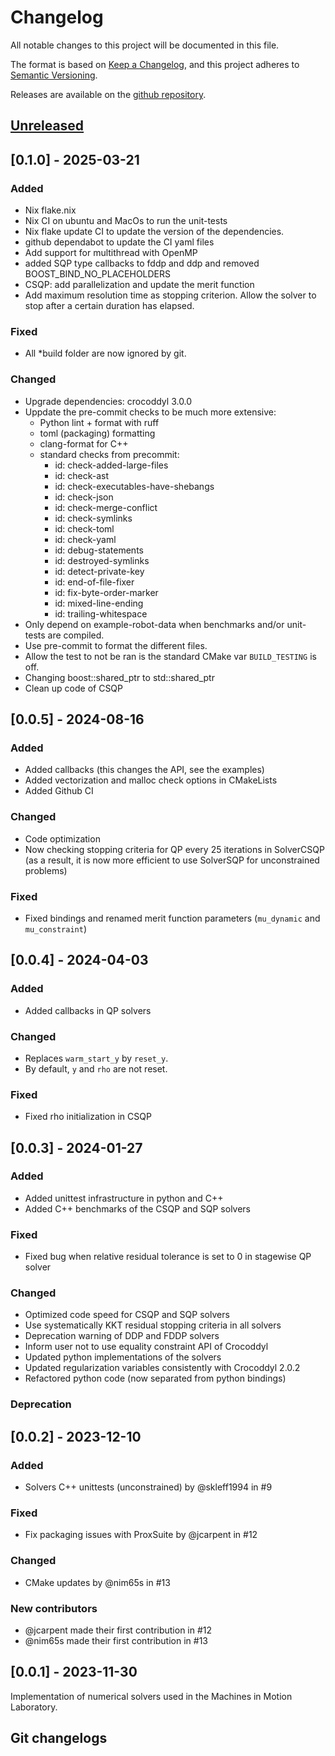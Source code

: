# Changelog

All notable changes to this project will be documented in this file.

The format is based on [Keep a Changelog](https://keepachangelog.com/en/1.1.0/),
and this project adheres to [Semantic Versioning](https://semver.org/spec/v2.0.0.html).

Releases are available on the [github repository](https://github.com/machines-in-motion/mim_solvers/releases).

## [Unreleased]

## [0.1.0] - 2025-03-21

### Added

- Nix flake.nix
- Nix CI on ubuntu and MacOs to run the unit-tests
- Nix flake update CI to update the version of the dependencies.
- github dependabot to update the CI yaml files
- Add support for multithread with OpenMP
- added SQP type callbacks to fddp and ddp and removed BOOST_BIND_NO_PLACEHOLDERS
- CSQP: add parallelization and update the merit function
- Add maximum resolution time as stopping criterion. Allow the solver to stop after a certain duration has elapsed.

### Fixed

- All *build folder are now ignored by git.

### Changed

- Upgrade dependencies: crocoddyl 3.0.0
- Uppdate the pre-commit checks to be much more extensive:
  - Python lint + format with ruff
  - toml (packaging) formatting
  - clang-format for C++
  - standard checks from precommit:
    - id: check-added-large-files
    - id: check-ast
    - id: check-executables-have-shebangs
    - id: check-json
    - id: check-merge-conflict
    - id: check-symlinks
    - id: check-toml
    - id: check-yaml
    - id: debug-statements
    - id: destroyed-symlinks
    - id: detect-private-key
    - id: end-of-file-fixer
    - id: fix-byte-order-marker
    - id: mixed-line-ending
    - id: trailing-whitespace
- Only depend on example-robot-data when benchmarks and/or unit-tests are compiled.
- Use pre-commit to format the different files.
- Allow the test to not be ran is the standard CMake var `BUILD_TESTING` is off.
- Changing boost::shared_ptr to std::shared_ptr
- Clean up code of CSQP

## [0.0.5] - 2024-08-16

### Added

- Added callbacks (this changes the API, see the examples)
- Added vectorization and malloc check options in CMakeLists
- Added Github CI

### Changed 

- Code optimization
- Now checking stopping criteria for QP every 25 iterations in SolverCSQP (as a result, it is now more efficient to use SolverSQP for unconstrained problems)

### Fixed

- Fixed bindings and renamed merit function parameters (`mu_dynamic` and `mu_constraint`)


## [0.0.4] - 2024-04-03

### Added

- Added callbacks in QP solvers

### Changed

- Replaces `warm_start_y` by `reset_y`.
- By default, `y` and `rho` are not reset.

### Fixed

- Fixed rho initialization in CSQP

## [0.0.3] - 2024-01-27

### Added

- Added unittest infrastructure in python and C++
- Added C++ benchmarks of the CSQP and SQP solvers

### Fixed

- Fixed bug when relative residual tolerance is set to 0 in stagewise QP solver

### Changed

- Optimized code speed for CSQP and SQP solvers
- Use systematically KKT residual stopping criteria in all solvers
- Deprecation warning of DDP and FDDP solvers
- Inform user not to use equality constraint API of Crocoddyl
- Updated python implementations of the solvers
- Updated regularization variables consistently with Crocoddyl 2.0.2
- Refactored python code (now separated from python bindings)

### Deprecation

## [0.0.2] - 2023-12-10

### Added

- Solvers C++ unittests (unconstrained) by @skleff1994 in #9

### Fixed

- Fix packaging issues with ProxSuite by @jcarpent in #12

### Changed

- CMake updates by @nim65s in #13

### New contributors

- @jcarpent made their first contribution in #12
- @nim65s made their first contribution in #13

## [0.0.1] - 2023-11-30

Implementation of numerical solvers used in the Machines in Motion Laboratory.

## Git changelogs

[unreleased]: https://github.com/machines-in-motion/mim_solvers/compare/v0.1.0...HEAD
[v0.0.4...v0.0.5]: https://github.com/machines-in-motion/mim_solvers/compare/v0.0.5...v0.1.0
[v0.0.4...v0.0.5]: https://github.com/machines-in-motion/mim_solvers/compare/v0.0.4...v0.0.5
[v0.0.3...v0.0.4]: https://github.com/machines-in-motion/mim_solvers/compare/v0.0.3...v0.0.4
[v0.0.2...v0.0.3]: https://github.com/machines-in-motion/mim_solvers/compare/v0.0.2...v0.0.3
[v0.0.1...v0.0.2]: https://github.com/machines-in-motion/mim_solvers/compare/v0.0.1...v0.0.2
